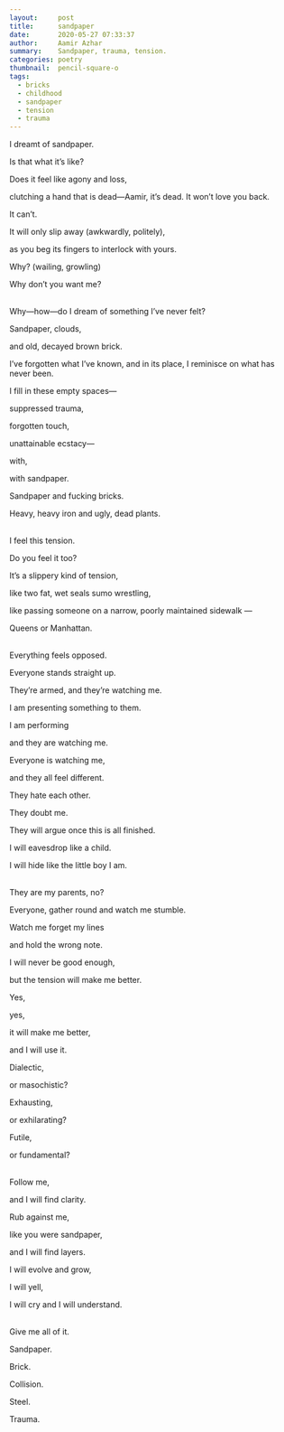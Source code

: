 ```yaml
---
layout:     post
title:      sandpaper
date:       2020-05-27 07:33:37
author:     Aamir Azhar
summary:    Sandpaper, trauma, tension.
categories: poetry
thumbnail:  pencil-square-o
tags:
  - bricks
  - childhood
  - sandpaper
  - tension
  - trauma
---
```

I dreamt of sandpaper.

Is that what it’s like?

Does it feel like agony and loss,

clutching a hand that is dead—Aamir, it’s dead. It won’t love you back.

It can’t.

It will only slip away (awkwardly, politely),

as you beg its fingers to interlock with yours.

Why? (wailing, growling)

Why don’t you want me?

<br>
Why—how—do I dream of something I’ve never felt?

Sandpaper, clouds,

and old, decayed brown brick.

I’ve forgotten what I’ve known, and in its place, I reminisce on what has never been.

I fill in these empty spaces—

suppressed trauma,

forgotten touch,

unattainable ecstacy—

with,

with sandpaper.

Sandpaper and fucking bricks.

Heavy, heavy iron and ugly, dead plants.

<br>
I feel this tension.

Do you feel it too?

It’s a slippery kind of tension,

like two fat, wet seals sumo wrestling,

like passing someone on a narrow, poorly maintained sidewalk —

Queens or Manhattan.

<br>
Everything feels opposed.

Everyone stands straight up.

They’re armed, and they’re watching me.

I am presenting something to them.

I am performing

and they are watching me.

Everyone is watching me,

and they all feel different.

They hate each other.

They doubt me.

They will argue once this is all finished.

I will eavesdrop like a child.

I will hide like the little boy I am.

<br>
They are my parents, no?

Everyone, gather round and watch me stumble.

Watch me forget my lines

and hold the wrong note.

I will never be good enough,

but the tension will make me better.

Yes,

yes,

it will make me better,

and I will use it.

Dialectic,

or masochistic?

Exhausting,

or exhilarating?

Futile,

or fundamental?

<br>
Follow me,

and I will find clarity.

Rub against me,

like you were sandpaper,

and I will find layers.

I will evolve and grow,

I will yell,

I will cry and I will understand.

<br>
Give me all of it.

Sandpaper.

Brick.

Collision.

Steel.

Trauma.
